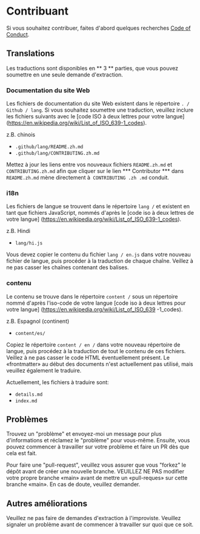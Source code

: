 # Contribuant

Si vous souhaitez contribuer, faites d'abord quelques recherches [Code of Conduct](./CODE_OF_CONDUCT.md).

 ## Translations

Les traductions sont disponibles en ** 3 ** parties, que vous pouvez soumettre en une seule demande d'extraction.

 ### Documentation du site Web

 Les fichiers de documentation du site Web existent dans le répertoire `. / Github / lang`. Si vous souhaitez soumettre une traduction, veuillez inclure les fichiers suivants avec le [code ISO à deux lettres pour votre langue] (https://en.wikipedia.org/wiki/List_of_ISO_639-1_codes).

 z.B. chinois

 - `.github/lang/README.zh.md`
 - `.github/lang/CONTRIBUTING.zh.md`

 Mettez à jour les liens entre vos nouveaux fichiers `README.zh.md` et` CONTRIBUTING.zh.md` afin que cliquer sur le lien *** Contributor *** dans` README.zh.md` mène directement à` CONTRIBUTING .zh .md` conduit.

 ### i18n

 Les fichiers de langue se trouvent dans le répertoire `lang /` et existent en tant que fichiers JavaScript, nommés d'après le [code iso à deux lettres de votre langue] (https://en.wikipedia.org/wiki/List_of_ISO_639-1_codes).

 z.B. Hindi

 - `lang/hi.js`

 Vous devez copier le contenu du fichier `lang / en.js` dans votre nouveau fichier de langue, puis procéder à la traduction de chaque chaîne. Veillez à ne pas casser les chaînes contenant des balises.

 ### contenu

 Le contenu se trouve dans le répertoire `content /` sous un répertoire nommé d'après l'iso-code de votre langue [code iso à deux lettres pour votre langue] (https://en.wikipedia.org/wiki/List_of_ISO_639 -1_codes).

 z.B. Espagnol (continent)

 - `content/es/`

 Copiez le répertoire `content / en /` dans votre nouveau répertoire de langue, puis procédez à la traduction de tout le contenu de ces fichiers. Veillez à ne pas casser le code HTML éventuellement présent. Le «frontmatter» au début des documents n'est actuellement pas utilisé, mais veuillez également le traduire.

 Actuellement, les fichiers à traduire sont:

 - `details.md`
 - `index.md`

 ## Problèmes

 Trouvez un "problème" et envoyez-moi un message pour plus d'informations et réclamez le "problème" pour vous-même. Ensuite, vous pouvez commencer à travailler sur votre problème et faire un PR dès que cela est fait.

 Pour faire une "pull-request", veuillez vous assurer que vous "forkez" le dépôt avant de créer une nouvelle branche. VEUILLEZ NE PAS modifier votre propre branche «main» avant de mettre un «pull-reques» sur cette branche «main». En cas de doute, veuillez demander.

 ## Autres améliorations

 Veuillez ne pas faire de demandes d'extraction à l'improviste. Veuillez signaler un problème avant de commencer à travailler sur quoi que ce soit.
